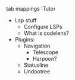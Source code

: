 tab mappings
:Tutor
- Lsp stuff
    - Configure LSPs
    - What is codelens?
- Plugins:
    - Navigation
        - Telescope
        - Harpoon?
    - Statusline
    - Undootree
